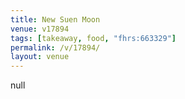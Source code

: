 ```yaml
---
title: New Suen Moon
venue: v17894
tags: [takeaway, food, "fhrs:663329"]
permalink: /v/17894/
layout: venue
---
```

null